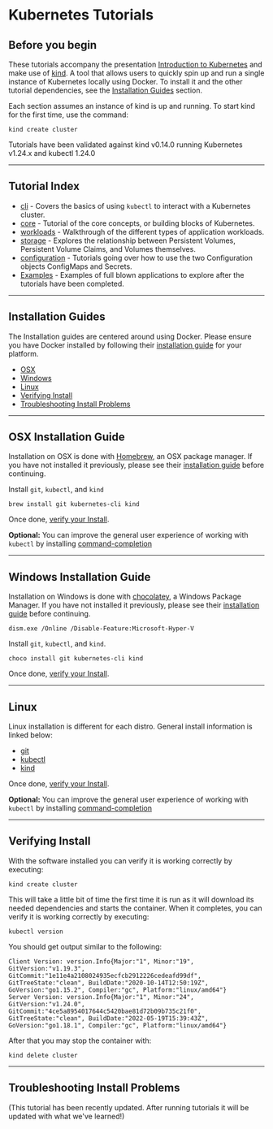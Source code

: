 # Kubernetes Tutorials

## Before you begin

These tutorials accompany the presentation [Introduction to Kubernetes][intro-slides]  and make use of
[kind][kind]. A tool that allows users to quickly spin up and run a single instance of Kubernetes locally using
Docker. To install it and the other tutorial dependencies, see the
[Installation Guides](#installation-guides) section.

Each section assumes an instance of kind is up and running. To start kind for the first time, use the command:
```
kind create cluster
```

Tutorials have been validated against kind v0.14.0 running Kubernetes v1.24.x and kubectl 1.24.0

---

## Tutorial Index
* [cli](/cli/README.md) - Covers the basics of using `kubectl` to interact with a Kubernetes cluster.
* [core](/core/README.md) - Tutorial of the core concepts, or building blocks of Kubernetes.
* [workloads](/workloads/README.md) - Walkthrough of the different types of application workloads.
* [storage](/storage/README.md) - Explores the relationship between Persistent Volumes, Persistent Volume Claims,
and Volumes themselves.
* [configuration](/configuration/README.md) - Tutorials going over how to use the two Configuration objects
ConfigMaps and Secrets.
* [Examples](/examples/README.md) - Examples of full blown applications to explore after the tutorials have been
completed.

---

## Installation Guides

The Installation guides are centered around using Docker. Please ensure you have Docker installed by following
their [installation guide](https://docs.docker.com/engine/install/#desktop) for your platform.

* [OSX](#osx-installation-guide)
* [Windows](#windows-installation-guide)
* [Linux](#linux)
* [Verifying Install](#verifying-install)
* [Troubleshooting Install Problems](#troubleshooting-install-problems)

---

## OSX Installation Guide

Installation on OSX is done with [Homebrew][brew], an OSX package manager. If you have not installed it previously,
please see their [installation guide][brew] before continuing.

Install `git`, `kubectl`, and `kind`
```
brew install git kubernetes-cli kind
```

Once done, [verify your Install](#verifying-install).

**Optional:** You can improve the general user experience of working with `kubectl` by installing
[command-completion][osx-completion]

---

## Windows Installation Guide

Installation on Windows is done with [chocolatey][choco], a Windows Package Manager. If you have not
installed it previously, please see their [installation guide][choco-install] before continuing.

```
dism.exe /Online /Disable-Feature:Microsoft-Hyper-V
```

Install `git`, `kubectl`, and `kind`.
```
choco install git kubernetes-cli kind
```

Once done, [verify your Install](#verifying-install).

---

## Linux

Linux installation is different for each distro. General install information is linked below:

* [git][linux-git]
* [kubectl][linux-kubectl]
* [kind][linux-kind]

Once done, [verify your Install](#verifying-install).

**Optional:** You can improve the general user experience of working with `kubectl` by installing
[command-completion][linux-completion]

---

## Verifying Install

With the software installed you can verify it is working correctly by executing:
```
kind create cluster
```

This will take a little bit of time the first time it is run as it will download its needed dependencies and starts the
container. When it completes, you can verify it is working correctly by executing:
```
kubectl version
```

You should get output similar to the following:
```
Client Version: version.Info{Major:"1", Minor:"19", GitVersion:"v1.19.3", GitCommit:"1e11e4a2108024935ecfcb2912226cedeafd99df", GitTreeState:"clean", BuildDate:"2020-10-14T12:50:19Z", GoVersion:"go1.15.2", Compiler:"gc", Platform:"linux/amd64"}
Server Version: version.Info{Major:"1", Minor:"24", GitVersion:"v1.24.0", GitCommit:"4ce5a8954017644c5420bae81d72b09b735c21f0", GitTreeState:"clean", BuildDate:"2022-05-19T15:39:43Z", GoVersion:"go1.18.1", Compiler:"gc", Platform:"linux/amd64"}
```

After that you may stop the container with:
```
kind delete cluster
```

---

## Troubleshooting Install Problems

(This tutorial has been recently updated. After running tutorials it will be updated with what we've learned!)



 [intro-slides]: https://docs.google.com/presentation/d/1zrfVlE5r61ZNQrmXKx5gJmBcXnoa_WerHEnTxu5SMco/edit?usp=sharing
 [kind]: https://kind.sigs.k8s.io
 [brew]: https://brew.sh/
 [osx-completion]: https://kubernetes.io/docs/tasks/tools/install-kubectl/#on-macos-using-bash
 [choco]: https://chocolatey.org/
 [choco-install]: https://chocolatey.org/install
 [linux-git]: https://git-scm.com/book/en/v2/Getting-Started-Installing-Git
 [linux-kubectl]: https://kubernetes.io/docs/tasks/tools/install-kubectl/#install-kubectl
 [linux-kind]: https://github.com/kubernetes-sigs/kind#installation-and-usage
 [linux-completion]: https://kubernetes.io/docs/tasks/tools/install-kubectl/#enabling-shell-autocompletion